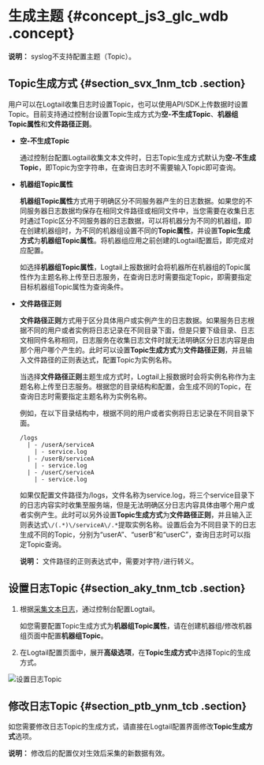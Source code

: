 # 生成主题 {#concept_js3_glc_wdb .concept}

**说明：** syslog不支持配置主题（Topic）。

## Topic生成方式 {#section_svx_1nm_tcb .section}

用户可以在Logtail收集日志时设置Topic，也可以使用API/SDK上传数据时设置Topic。目前支持通过控制台设置Topic生成方式为**空-不生成Topic**、**机器组Topic属性**和**文件路径正则**。

-   **空-不生成Topic**

    通过控制台配置Logtail收集文本文件时，日志Topic生成方式默认为**空-不生成Topic**，即Topic为空字符串，在查询日志时不需要输入Topic即可查询。

-   **机器组Topic属性**

    **机器组Topic属性**方式用于明确区分不同服务器产生的日志数据。如果您的不同服务器日志数据均保存在相同文件路径或相同文件中，当您需要在收集日志时通过Topic区分不同服务器的日志数据，可以将机器分为不同的机器组，即在创建机器组时，为不同的机器组设置不同的**Topic属性**，并设置**Topic生成方式**为**机器组Topic属性**。将机器组应用之前创建的Logtail配置后，即完成对应配置。

    如选择**机器组Topic属性**，Logtail上报数据时会将机器所在机器组的Topic属性作为主题名称上传至日志服务，在查询日志时需要指定Topic，即需要指定目标机器组Topic属性为查询条件。

-   **文件路径正则**

    **文件路径正则**方式用于区分具体用户或实例产生的日志数据。如果服务日志根据不同的用户或者实例将日志记录在不同目录下面，但是只要下级目录、日志文相同件名称相同，日志服务在收集日志文件时就无法明确区分日志内容是由那个用户哪个产生的。此时可以设置**Topic生成方式**为**文件路径正则**，并且输入文件路径的正则表达式，配置Topic为实例名称。

    当选择**文件路径正则**主题生成方式时，Logtail上报数据时会将实例名称作为主题名称上传至日志服务。根据您的目录结构和配置，会生成不同的Topic，在查询日志时需要指定主题名称为实例名称。

    例如，在以下目录结构中，根据不同的用户或者实例将日志记录在不同目录下面。

    ```
    /logs
      | - /userA/serviceA
        | - service.log
      | - /userB/serviceA
        | - service.log
      | - /userC/serviceA
        | - service.log
    ```

    如果仅配置文件路径为/logs，文件名称为service.log，将三个service目录下的日志内容实时收集至服务端，但是无法明确区分日志内容具体由哪个用户或者实例产生。此时可以另外设置**Topic生成方式**为**文件路径正则**，并且输入正则表达式`\/(.*)\/serviceA\/.*`提取实例名称。设置后会为不同目录下的日志生成不同的Topic，分别为“userA”、“userB”和“userC”，查询日志时可以指定Topic查询。

    **说明：** 文件路径的正则表达式中，需要对字符`/`进行转义。


## 设置日志Topic {#section_aky_tnm_tcb .section}

1.  根据[采集文本日志](intl.zh-CN/用户指南/Logtail采集/文本日志/采集文本日志.md)，通过控制台配置Logtail。

    如您需要配置Topic生成方式为**机器组Topic属性**，请在创建机器组/修改机器组页面中配置**机器组Topic**。

2.  在Logtail配置页面中，展开**高级选项**，在**Topic生成方式**中选择Topic的生成方式。

![](images/2904_zh-CN.png "设置日志Topic")

## 修改日志Topic {#section_ptb_ynm_tcb .section}

如您需要修改日志Topic的生成方式，请直接在Logtail配置界面修改**Topic生成方式**选项。

**说明：** 修改后的配置仅对生效后采集的新数据有效。

